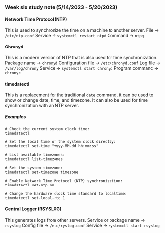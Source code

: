 ### Week six study note (5/14/2023 - 5/20/2023)<!-- omit from toc -->

#### Network Time Protocol (NTP)
This is used to synchronize the time on a machine to another server.
File &rarr; `/etc/ntp.conf`
Service &rarr; `systemctl restart ntpd`
Command &rarr; `ntpq`

#### Chronyd
This is a modern version of NTP that is also used for time synchronization.
Package name &rarr; `chronyd`
Configuration file &rarr; `/etc/chronyd.conf`
Log file &rarr; `/var/log/chrony`
Service &rarr; `systemctl start chronyd`
Program commanc &rarr; `chronyc`

#### timedatectl
This is a replacement for the traditional `date` command, it can be used to show or change date, time, and timezone.
It can also be used for time synchronization with an NTP server.
##### Examples
```console
# Check the current system clock time:
timedatectl

# Set the local time of the system clock directly:
timedatectl set-time "yyyy-MM-dd hh:mm:ss"

# List available timezones:
timedatectl list-timezones

# Set the system timezone:
timedatectl set-timezone timezone

# Enable Network Time Protocol (NTP) synchronization:
timedatectl set-ntp on

# Change the hardware clock time standard to localtime:
timedatectl set-local-rtc 1

```
#### Central Logger (RSYSLOG)
This generates logs from other servers.
Service or package name &rarr; `rsyslog`
Config file &rarr; `/etc/ryslog.conf`
Service &rarr; `systemctl start rsyslog`
